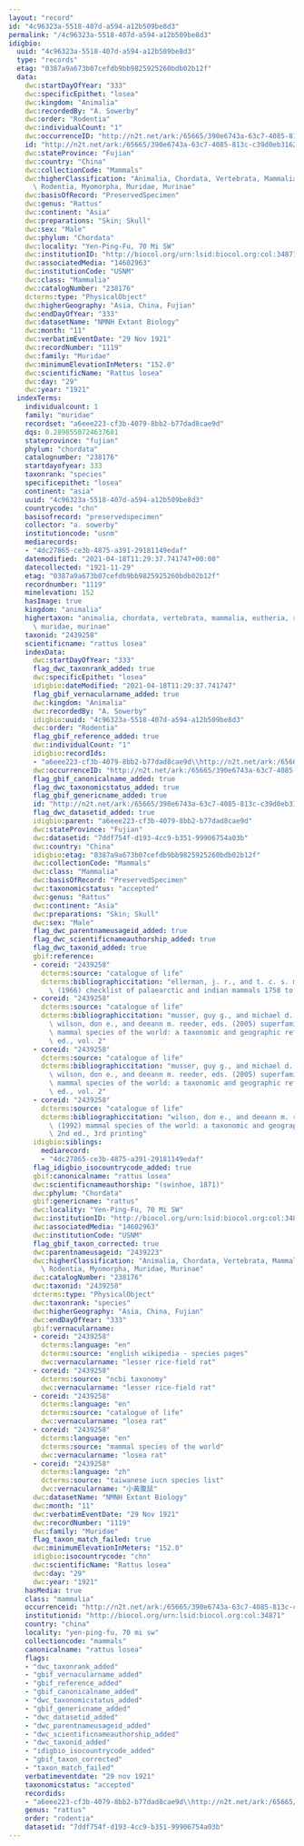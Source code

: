 ```yaml
---
layout: "record"
id: "4c96323a-5518-407d-a594-a12b509be8d3"
permalink: "/4c96323a-5518-407d-a594-a12b509be8d3"
idigbio:
  uuid: "4c96323a-5518-407d-a594-a12b509be8d3"
  type: "records"
  etag: "0387a9a673b07cefdb9bb9825925260bdb02b12f"
  data:
    dwc:startDayOfYear: "333"
    dwc:specificEpithet: "losea"
    dwc:kingdom: "Animalia"
    dwc:recordedBy: "A. Sowerby"
    dwc:order: "Rodentia"
    dwc:individualCount: "1"
    dwc:occurrenceID: "http://n2t.net/ark:/65665/390e6743a-63c7-4085-813c-c39d0eb31623"
    id: "http://n2t.net/ark:/65665/390e6743a-63c7-4085-813c-c39d0eb31623"
    dwc:stateProvince: "Fujian"
    dwc:country: "China"
    dwc:collectionCode: "Mammals"
    dwc:higherClassification: "Animalia, Chordata, Vertebrata, Mammalia, Eutheria,\
      \ Rodentia, Myomorpha, Muridae, Murinae"
    dwc:basisOfRecord: "PreservedSpecimen"
    dwc:genus: "Rattus"
    dwc:continent: "Asia"
    dwc:preparations: "Skin; Skull"
    dwc:sex: "Male"
    dwc:phylum: "Chordata"
    dwc:locality: "Yen-Ping-Fu, 70 Mi SW"
    dwc:institutionID: "http://biocol.org/urn:lsid:biocol.org:col:34871"
    dwc:associatedMedia: "14602963"
    dwc:institutionCode: "USNM"
    dwc:class: "Mammalia"
    dwc:catalogNumber: "238176"
    dcterms:type: "PhysicalObject"
    dwc:higherGeography: "Asia, China, Fujian"
    dwc:endDayOfYear: "333"
    dwc:datasetName: "NMNH Extant Biology"
    dwc:month: "11"
    dwc:verbatimEventDate: "29 Nov 1921"
    dwc:recordNumber: "1119"
    dwc:family: "Muridae"
    dwc:minimumElevationInMeters: "152.0"
    dwc:scientificName: "Rattus losea"
    dwc:day: "29"
    dwc:year: "1921"
  indexTerms:
    individualcount: 1
    family: "muridae"
    recordset: "a6eee223-cf3b-4079-8bb2-b77dad8cae9d"
    dqs: 0.2898550724637681
    stateprovince: "fujian"
    phylum: "chordata"
    catalognumber: "238176"
    startdayofyear: 333
    taxonrank: "species"
    specificepithet: "losea"
    continent: "asia"
    uuid: "4c96323a-5518-407d-a594-a12b509be8d3"
    countrycode: "chn"
    basisofrecord: "preservedspecimen"
    collector: "a. sowerby"
    institutioncode: "usnm"
    mediarecords:
    - "4dc27865-ce3b-4875-a391-29181149edaf"
    datemodified: "2021-04-18T11:29:37.741747+00:00"
    datecollected: "1921-11-29"
    etag: "0387a9a673b07cefdb9bb9825925260bdb02b12f"
    recordnumber: "1119"
    minelevation: 152
    hasImage: true
    kingdom: "animalia"
    highertaxon: "animalia, chordata, vertebrata, mammalia, eutheria, rodentia, myomorpha,\
      \ muridae, murinae"
    taxonid: "2439258"
    scientificname: "rattus losea"
    indexData:
      dwc:startDayOfYear: "333"
      flag_dwc_taxonrank_added: true
      dwc:specificEpithet: "losea"
      idigbio:dateModified: "2021-04-18T11:29:37.741747"
      flag_gbif_vernacularname_added: true
      dwc:kingdom: "Animalia"
      dwc:recordedBy: "A. Sowerby"
      idigbio:uuid: "4c96323a-5518-407d-a594-a12b509be8d3"
      dwc:order: "Rodentia"
      flag_gbif_reference_added: true
      dwc:individualCount: "1"
      idigbio:recordIds:
      - "a6eee223-cf3b-4079-8bb2-b77dad8cae9d\\http://n2t.net/ark:/65665/390e6743a-63c7-4085-813c-c39d0eb31623"
      dwc:occurrenceID: "http://n2t.net/ark:/65665/390e6743a-63c7-4085-813c-c39d0eb31623"
      flag_gbif_canonicalname_added: true
      flag_dwc_taxonomicstatus_added: true
      flag_gbif_genericname_added: true
      id: "http://n2t.net/ark:/65665/390e6743a-63c7-4085-813c-c39d0eb31623"
      flag_dwc_datasetid_added: true
      idigbio:parent: "a6eee223-cf3b-4079-8bb2-b77dad8cae9d"
      dwc:stateProvince: "Fujian"
      dwc:datasetid: "7ddf754f-d193-4cc9-b351-99906754a03b"
      dwc:country: "China"
      idigbio:etag: "0387a9a673b07cefdb9bb9825925260bdb02b12f"
      dwc:collectionCode: "Mammals"
      dwc:class: "Mammalia"
      dwc:basisOfRecord: "PreservedSpecimen"
      dwc:taxonomicstatus: "accepted"
      dwc:genus: "Rattus"
      dwc:continent: "Asia"
      dwc:preparations: "Skin; Skull"
      dwc:sex: "Male"
      flag_dwc_parentnameusageid_added: true
      flag_dwc_scientificnameauthorship_added: true
      flag_dwc_taxonid_added: true
      gbif:reference:
      - coreid: "2439258"
        dcterms:source: "catalogue of life"
        dcterms:bibliographiccitation: "ellerman, j. r., and t. c. s. morrison-scott\
          \ (1966) checklist of palaearctic and indian mammals 1758 to 1946, 2nd edition"
      - coreid: "2439258"
        dcterms:source: "catalogue of life"
        dcterms:bibliographiccitation: "musser, guy g., and michael d. carleton /\
          \ wilson, don e., and deeann m. reeder, eds. (2005) superfamily muroidea:\
          \ mammal species of the world: a taxonomic and geographic reference, 3rd\
          \ ed., vol. 2"
      - coreid: "2439258"
        dcterms:source: "catalogue of life"
        dcterms:bibliographiccitation: "musser, guy g., and michael d. carleton /\
          \ wilson, don e., and deeann m. reeder, eds. (2005) superfamily muroidea:\
          \ mammal species of the world: a taxonomic and geographic reference, 3rd\
          \ ed., vol. 2"
      - coreid: "2439258"
        dcterms:source: "catalogue of life"
        dcterms:bibliographiccitation: "wilson, don e., and deeann m. reeder, eds.\
          \ (1992) mammal species of the world: a taxonomic and geographic reference,\
          \ 2nd ed., 3rd printing"
      idigbio:siblings:
        mediarecord:
        - "4dc27865-ce3b-4875-a391-29181149edaf"
      flag_idigbio_isocountrycode_added: true
      gbif:canonicalname: "rattus losea"
      dwc:scientificnameauthorship: "(swinhoe, 1871)"
      dwc:phylum: "Chordata"
      gbif:genericname: "rattus"
      dwc:locality: "Yen-Ping-Fu, 70 Mi SW"
      dwc:institutionID: "http://biocol.org/urn:lsid:biocol.org:col:34871"
      dwc:associatedMedia: "14602963"
      dwc:institutionCode: "USNM"
      flag_gbif_taxon_corrected: true
      dwc:parentnameusageid: "2439223"
      dwc:higherClassification: "Animalia, Chordata, Vertebrata, Mammalia, Eutheria,\
        \ Rodentia, Myomorpha, Muridae, Murinae"
      dwc:catalogNumber: "238176"
      dwc:taxonid: "2439258"
      dcterms:type: "PhysicalObject"
      dwc:taxonrank: "species"
      dwc:higherGeography: "Asia, China, Fujian"
      dwc:endDayOfYear: "333"
      gbif:vernacularname:
      - coreid: "2439258"
        dcterms:language: "en"
        dcterms:source: "english wikipedia - species pages"
        dwc:vernacularname: "lesser rice-field rat"
      - coreid: "2439258"
        dcterms:source: "ncbi taxonomy"
        dwc:vernacularname: "lesser rice-field rat"
      - coreid: "2439258"
        dcterms:language: "en"
        dcterms:source: "catalogue of life"
        dwc:vernacularname: "losea rat"
      - coreid: "2439258"
        dcterms:language: "en"
        dcterms:source: "mammal species of the world"
        dwc:vernacularname: "losea rat"
      - coreid: "2439258"
        dcterms:language: "zh"
        dcterms:source: "taiwanese iucn species list"
        dwc:vernacularname: "小黃腹鼠"
      dwc:datasetName: "NMNH Extant Biology"
      dwc:month: "11"
      dwc:verbatimEventDate: "29 Nov 1921"
      dwc:recordNumber: "1119"
      dwc:family: "Muridae"
      flag_taxon_match_failed: true
      dwc:minimumElevationInMeters: "152.0"
      idigbio:isocountrycode: "chn"
      dwc:scientificName: "Rattus losea"
      dwc:day: "29"
      dwc:year: "1921"
    hasMedia: true
    class: "mammalia"
    occurrenceid: "http://n2t.net/ark:/65665/390e6743a-63c7-4085-813c-c39d0eb31623"
    institutionid: "http://biocol.org/urn:lsid:biocol.org:col:34871"
    country: "china"
    locality: "yen-ping-fu, 70 mi sw"
    collectioncode: "mammals"
    canonicalname: "rattus losea"
    flags:
    - "dwc_taxonrank_added"
    - "gbif_vernacularname_added"
    - "gbif_reference_added"
    - "gbif_canonicalname_added"
    - "dwc_taxonomicstatus_added"
    - "gbif_genericname_added"
    - "dwc_datasetid_added"
    - "dwc_parentnameusageid_added"
    - "dwc_scientificnameauthorship_added"
    - "dwc_taxonid_added"
    - "idigbio_isocountrycode_added"
    - "gbif_taxon_corrected"
    - "taxon_match_failed"
    verbatimeventdate: "29 nov 1921"
    taxonomicstatus: "accepted"
    recordids:
    - "a6eee223-cf3b-4079-8bb2-b77dad8cae9d\\http://n2t.net/ark:/65665/390e6743a-63c7-4085-813c-c39d0eb31623"
    genus: "rattus"
    order: "rodentia"
    datasetid: "7ddf754f-d193-4cc9-b351-99906754a03b"
---
```

